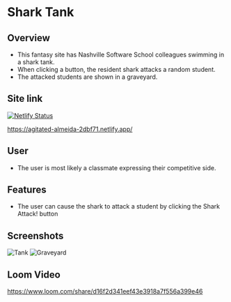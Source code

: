 # Shark Tank

## Overview
- This fantasy site has Nashville Software School colleagues swimming in a shark tank.
- When clicking a button, the resident shark attacks a random student.
- The attacked students are shown in a graveyard.
  
## Site link
[![Netlify Status](https://api.netlify.com/api/v1/badges/d2e582bc-9b47-4325-bac5-fe70d6d85e32/deploy-status)](https://app.netlify.com/sites/agitated-almeida-2dbf71/deploys)

https://agitated-almeida-2dbf71.netlify.app/

## User
- The user is most likely a classmate expressing their competitive side.

## Features
- The user can cause the shark to attack a student by clicking the Shark Attack! button
  
## Screenshots
![Tank](https://user-images.githubusercontent.com/51683901/116959424-383a0b80-ac63-11eb-86f3-1e14d94d9df0.png)
![Graveyard](https://user-images.githubusercontent.com/51683901/116958196-5e5dac80-ac5f-11eb-8c4f-aa5062bd404c.png)

## Loom Video
https://www.loom.com/share/d16f2d341eef43e3918a7f556a399e46
  

